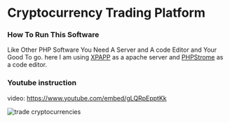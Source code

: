 # Cryptocurrency Trading Platform

### How To Run This Software

Like Other PHP Software You Need A Server and A code Editor and Your Good To go.
 here I am using  [XPAPP](https://www.apachefriends.org/index.html) as a apache server and [PHPStrome](https://www.jetbrains.com/phpstorm/) as a code editor.

### Youtube instruction
video: https://www.youtube.com/embed/gLQRpEpptKk

![trade cryptocurrencies](https://user-images.githubusercontent.com/4492335/105667008-c1270580-5f04-11eb-8e28-6ec4d5cd205f.jpeg)

